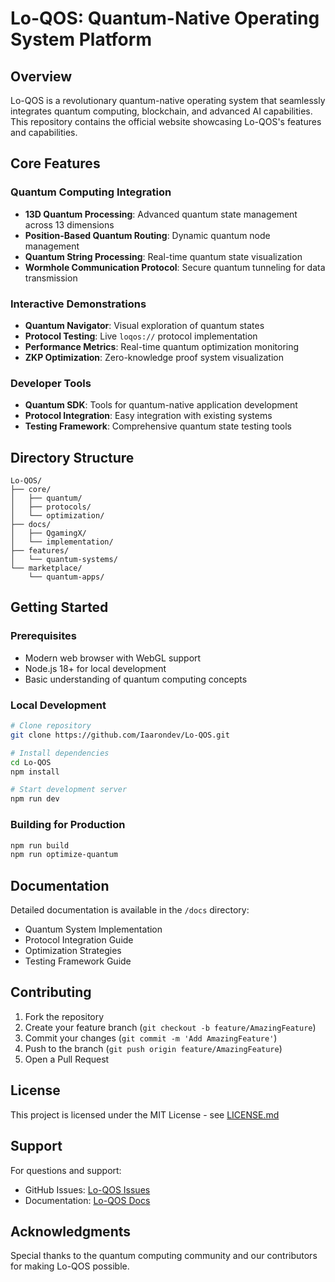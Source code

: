 # Lo-QOS: Quantum-Native Operating System Platform

## Overview
Lo-QOS is a revolutionary quantum-native operating system that seamlessly integrates quantum computing, blockchain, and advanced AI capabilities. This repository contains the official website showcasing Lo-QOS's features and capabilities.

## Core Features

### Quantum Computing Integration
- **13D Quantum Processing**: Advanced quantum state management across 13 dimensions
- **Position-Based Quantum Routing**: Dynamic quantum node management
- **Quantum String Processing**: Real-time quantum state visualization
- **Wormhole Communication Protocol**: Secure quantum tunneling for data transmission

### Interactive Demonstrations
- **Quantum Navigator**: Visual exploration of quantum states
- **Protocol Testing**: Live `loqos://` protocol implementation
- **Performance Metrics**: Real-time quantum optimization monitoring
- **ZKP Optimization**: Zero-knowledge proof system visualization

### Developer Tools
- **Quantum SDK**: Tools for quantum-native application development
- **Protocol Integration**: Easy integration with existing systems
- **Testing Framework**: Comprehensive quantum state testing tools

## Directory Structure
```
Lo-QOS/
├── core/
│   ├── quantum/
│   ├── protocols/
│   └── optimization/
├── docs/
│   ├── QgamingX/
│   └── implementation/
├── features/
│   └── quantum-systems/
└── marketplace/
    └── quantum-apps/
```

## Getting Started

### Prerequisites
- Modern web browser with WebGL support
- Node.js 18+ for local development
- Basic understanding of quantum computing concepts

### Local Development
```bash
# Clone repository
git clone https://github.com/Iaarondev/Lo-QOS.git

# Install dependencies
cd Lo-QOS
npm install

# Start development server
npm run dev
```

### Building for Production
```bash
npm run build
npm run optimize-quantum
```

## Documentation

Detailed documentation is available in the `/docs` directory:
- Quantum System Implementation
- Protocol Integration Guide
- Optimization Strategies
- Testing Framework Guide

## Contributing

1. Fork the repository
2. Create your feature branch (`git checkout -b feature/AmazingFeature`)
3. Commit your changes (`git commit -m 'Add AmazingFeature'`)
4. Push to the branch (`git push origin feature/AmazingFeature`)
5. Open a Pull Request

## License

This project is licensed under the MIT License - see [LICENSE.md](LICENSE.md)

## Support

For questions and support:
- GitHub Issues: [Lo-QOS Issues](https://github.com/Iaarondev/Lo-QOS/issues)
- Documentation: [Lo-QOS Docs](https://docs.lo-qos.com)

## Acknowledgments

Special thanks to the quantum computing community and our contributors for making Lo-QOS possible.
